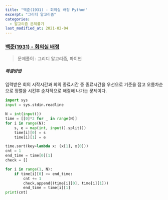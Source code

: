 ```yaml
---
title: "백준(1931) - 회의실 배정 Python"
excerpt: "그리디 알고리즘"
categories:
  - 알고리즘 문제풀기
last_modified_at: 2021-02-04
---
```


### [백준(1931) - 회의실 배정](https://www.acmicpc.net/problem/1931)

> 문제풀이 : 그리디 알고리즘, 파이썬

##### 해결방법 

입력받은 회의 시작시간과 회의 종료시간 중 종료시간을 우선으로 기준을 잡고 오름차순으로 정렬을 시킨후 순차적으로 해결해 나가는 문제이다.

```python
import sys
input = sys.stdin.readline

N = int(input())
time = [[0]*2 for _ in range(N)]
for i in range(N):
    s, e = map(int, input().split())
    time[i][0] = s
    time[i][1] = e

time.sort(key=lambda x: (x[1], x[0]))
cnt = 1
end_time = time[0][1]
check = []

for i in range(1, N):
    if time[i][0] >= end_time:
        cnt += 1
        check.append((time[i][0], time[i][1]))
        end_time = time[i][1]
print(cnt)
```